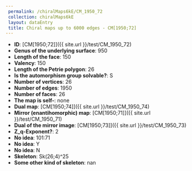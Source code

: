 ```yaml
--- 
 permalink: /chiralMaps6kE/CM_1950_72 
 collection: chiralMaps6kE
 layout: dataEntry
 title: Chiral maps up to 6000 edges - CM[1950;72]
---
```


- **ID**: [CM[1950;72]]({{ site.url }}/test/CM_1950_72)
- **Genus of the underlying surface**: 950
- **Length of the face**: 150
- **Valency**: 150
- **Length of the Petrie polygon**: 26
- **Is the automorphism group solvable?**: S
- **Number of vertices**: 26
- **Number of edges**: 1950
- **Number of faces**: 26
- **The map is self-**: none
- **Dual map**: [CM[1950;74]]({{ site.url }}/test/CM_1950_74)
- **Mirror (enantihomorphic) map**: [CM[1950;71]]({{ site.url }}/test/CM_1950_71)
- **Dual of the mirror image**: [CM[1950;73]]({{ site.url }}/test/CM_1950_73)
- **Z_q-Exponent?**: 2
- **No idea**:  101:71
- **No idea**: Y
- **No idea**: N
- **Skeleton**: Sk(26;4)^25
- **Some other kind of skeleton**: nan
